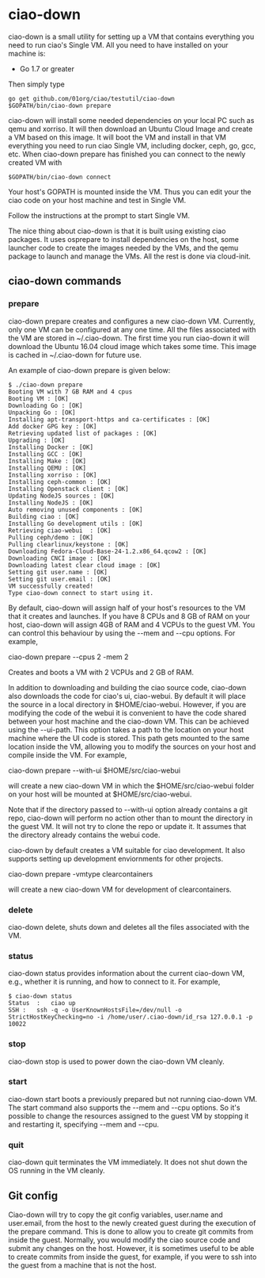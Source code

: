 # ciao-down

ciao-down is a small utility for setting up a VM that contains
everything you need to run ciao's Single VM. All you need to have
installed on your machine is:

- Go 1.7 or greater

Then simply type

```
go get github.com/01org/ciao/testutil/ciao-down
$GOPATH/bin/ciao-down prepare
```

ciao-down will install some needed dependencies on your local PC such
as qemu and xorriso. It will then download an Ubuntu Cloud Image and
create a VM based on this image. It will boot the VM and install in that
VM everything you need to run ciao Single VM, including docker, ceph,
go, gcc, etc. When ciao-down prepare has finished you can connect to the
newly created VM with

```
$GOPATH/bin/ciao-down connect
```

Your host's GOPATH is mounted inside the VM. Thus you can edit your
the ciao code on your host machine and test in Single VM.

Follow the instructions at the prompt to start Single VM.

The nice thing about ciao-down is that it is built using existing ciao
packages. It uses osprepare to install dependencies on the host, some
launcher code to create the images needed by the VMs, and the qemu
package to launch and manage the VMs. All the rest is done via cloud-init.

## ciao-down commands

### prepare

ciao-down prepare creates and configures a new ciao-down VM.  Currently,
only one VM can be configured at any one time.  All the files associated
with the VM are stored in ~/.ciao-down.  The first time you run ciao-down
it will download the Ubuntu 16.04 cloud image which takes some time.  This
image is cached in ~/.ciao-down for future use.

An example of ciao-down prepare is given below:

```
$ ./ciao-down prepare
Booting VM with 7 GB RAM and 4 cpus
Booting VM : [OK]
Downloading Go : [OK]
Unpacking Go : [OK]
Installing apt-transport-https and ca-certificates : [OK]
Add docker GPG key : [OK]
Retrieving updated list of packages : [OK]
Upgrading : [OK]
Installing Docker : [OK]
Installing GCC : [OK]
Installing Make : [OK]
Installing QEMU : [OK]
Installing xorriso : [OK]
Installing ceph-common : [OK]
Installing Openstack client : [OK]
Updating NodeJS sources : [OK]
Installing NodeJS : [OK]
Auto removing unused components : [OK]
Building ciao : [OK]
Installing Go development utils : [OK]
Retrieving ciao-webui  : [OK]
Pulling ceph/demo : [OK]
Pulling clearlinux/keystone : [OK]
Downloading Fedora-Cloud-Base-24-1.2.x86_64.qcow2 : [OK]
Downloading CNCI image : [OK]
Downloading latest clear cloud image : [OK]
Setting git user.name : [OK]
Setting git user.email : [OK]
VM successfully created!
Type ciao-down connect to start using it.
```

By default, ciao-down will assign half of your host's resources to the VM
that it creates and launches.  If you have 8 CPUs and 8 GB of RAM on your
host, ciao-down will assign 4GB of RAM and 4 VCPUs to the guest VM.  You
can control this behaviour by using the --mem and --cpu options.  For
example,

ciao-down prepare --cpus 2 -mem 2

Creates and boots a VM with 2 VCPUs and 2 GB of RAM.

In addition to downloading and building the ciao source code, ciao-down also
downloads the code for ciao's ui, ciao-webui.  By default it will place the
source in a local directory in $HOME/ciao-webui.  However, if you are modifying
the code of the webui it is convenient to have the code shared between your host
machine and the ciao-down VM.  This can be achieved using the --ui-path.  This
option takes a path to the location on your host machine where the UI code is
stored.  This path gets mounted to the same location inside the VM, allowing you to
modify the sources on your host and compile inside the VM.  For example,

ciao-down prepare --with-ui $HOME/src/ciao-webui

will create a new ciao-down VM in which the $HOME/src/ciao-webui folder on
your host will be mounted at $HOME/src/ciao-webui.

Note that if the directory passed to --with-ui option already contains a
git repo, ciao-down will perform no action other than to mount the directory
in the guest VM.  It will not try to clone the repo or update it.  It assumes
that the directory already contains the webui code.

ciao-down by default creates a VM suitable for ciao development. It also supports
setting up development enviornments for other projects.

ciao-down prepare -vmtype clearcontainers

will create a new ciao-down VM for development of clearcontainers.

### delete

ciao-down delete, shuts down and deletes all the files associated with the VM.

### status

ciao-down status provides information about the current ciao-down VM, e.g., whether
it is running, and how to connect to it.  For example,

```
$ ciao-down status
Status	:	ciao up
SSH	:	ssh -q -o UserKnownHostsFile=/dev/null -o StrictHostKeyChecking=no -i /home/user/.ciao-down/id_rsa 127.0.0.1 -p 10022
```

### stop

ciao-down stop is used to power down the ciao-down VM cleanly.

### start

ciao-down start boots a previously prepared but not running ciao-down VM.
The start command also supports the --mem and --cpu options.  So it's
possible to change the resources assigned to the guest VM by stopping it
and restarting it, specifying --mem and --cpu.

### quit

ciao-down quit terminates the VM immediately.  It does not shut down the OS
running in the VM cleanly.

## Git config

Ciao-down will try to copy the git config variables, user.name and user.email,
from the host to the newly created guest during the execution of the prepare
command.  This is done to allow you to create git commits from inside the guest.
Normally, you would modify the ciao source code and submit any changes on
the host.  However, it is sometimes useful to be able to create commits from
inside the guest, for example, if you were to ssh into the guest from a machine
that is not the host.


